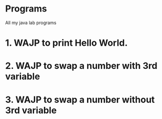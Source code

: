 # Programs
All my java lab programs
# 1. WAJP to print Hello World.
# 2. WAJP to swap a number with 3rd variable 
# 3. WAJP to swap a number without 3rd variable
